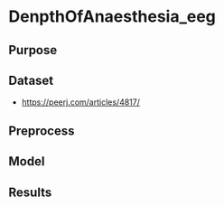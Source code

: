 # DenpthOfAnaesthesia_eeg


## Purpose

## Dataset
* https://peerj.com/articles/4817/

## Preprocess

## Model

## Results
